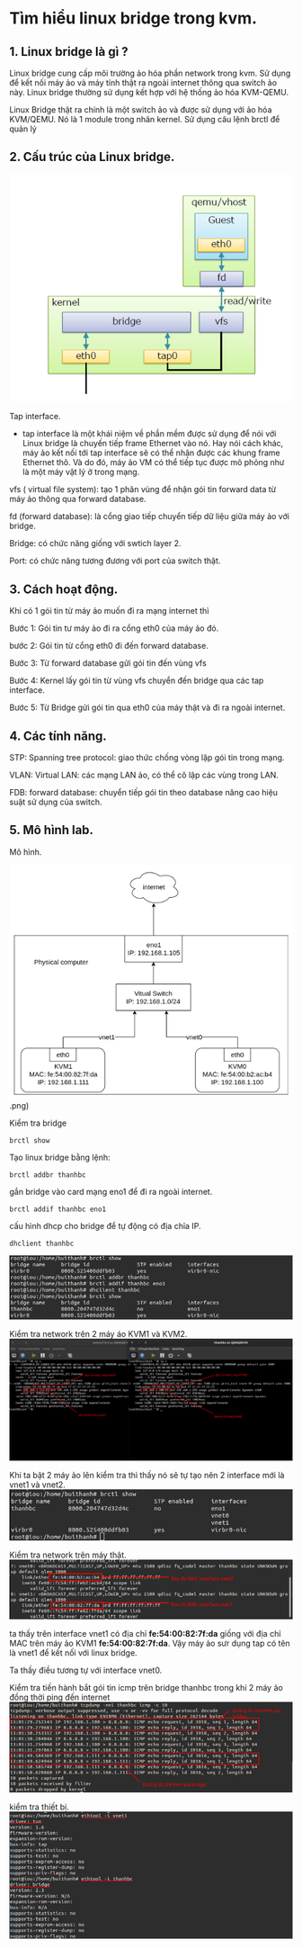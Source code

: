 # Tìm hiểu linux bridge trong kvm.

## 1. Linux bridge là gì ?

Linux bridge cung cấp môi trường ảo hóa phần network trong kvm. Sử dụng để kết nối máy ảo và máy tính thật ra ngoài internet thông qua switch ảo này. Linux bridge thường sử dụng kết hợp với hệ thống ảo hóa KVM-QEMU.


Linux Bridge thật ra chính là một switch ảo và được sử dụng với ảo hóa KVM/QEMU. Nó là 1 module trong nhân kernel. Sử dụng câu lệnh brctl để quản lý

## 2. Cấu trúc của Linux bridge.

![](anhkvm/anh4.png)

Tap interface.
- tap interface là một khái niệm về phần mềm được sử dụng để nói với Linux bridge là chuyến tiếp frame Ethernet vào nó. Hay nói cách khác, máy ảo kết nối tới tap interface sẽ có thể nhận được các khung frame Ethernet thô. Và do đó, máy ảo VM có thể tiếp tục được mô phỏng như là một máy vật lý ở trong mạng.

vfs ( virtual file system): tạo 1 phân vùng để nhận gói tin forward data từ máy ảo  thông qua forward database.

fd (forward database): là cổng giao tiếp chuyển tiếp dữ liệu giữa máy ảo với bridge. 

Bridge: có chức năng giống với swtich layer 2.

Port: có chức năng tương đương với port của switch thật.

## 3. Cách hoạt động.


Khi có 1 gói tin từ máy ảo muốn đi ra mạng internet thì

Bước 1: Gói tin tư máy ảo đi ra cổng eth0 của máy ảo đó.

bước 2: Gói tin từ cổng eth0 đi đến forward database.

Bước 3: Từ forward database gửi gói tin đến vùng vfs

Bước 4: Kernel lấy gói tin từ vùng vfs chuyển đến bridge qua các tap interface.

Bước 5: Từ Bridge gửi gói tin qua eth0 của máy thật và đi ra ngoài internet.

## 4. Các tính năng.
STP: Spanning tree protocol: giao thức chống vòng lặp gói tin trong mạng.

VLAN: Virtual LAN: các mạng LAN ảo, có thể cô lập các vùng trong LAN.

FDB: forward database: chuyển tiếp gói tin theo database nâng cao hiệu suật sử dụng của switch.

## 5. Mô hình lab.

Mô hình.

![](anhkvm/anh12.png).png)

Kiểm tra bridge 
```
brctl show
```

Tạo linux bridge bằng lệnh:
```
brctl addbr thanhbc
```
gắn bridge vào card mạng eno1 để đi ra ngoài internet.

```
brctl addif thanhbc eno1
```

cấu hình dhcp cho bridge để tự động có địa chỉa IP.
```
dhclient thanhbc
```
![](bridge/anh3.png)




Kiểm tra network trên 2 máy áo KVM1 và KVM2.
![](bridge/anh7.png)


Khi ta bật 2 máy ảo lên kiểm tra thì thấy nó sẽ tự tạo nên 2 interface mới là vnet1 và vnet2.
![](bridge/anh6.png)

Kiểm tra network trên máy thật.
![](bridge/anh5.png)

ta thấy trên interface vnet1 có địa chỉ **fe:54:00:82:7f:da**
giống với địa chỉ MAC trên máy ảo KVM1 **fe:54:00:82:7f:da**. Vậy máy ảo sưr dụng tap có tên là vnet1 để kết nối với linux bridge.

Ta thầy điều tương tự với interface vnet0.

Kiểm tra tiến hành bắt gói tin icmp trên bridge thanhbc trong khi 2 máy ảo đồng thời ping  đến internet
![](bridge/anh8.png)


kiểm tra thiết bị.
![](bridge/anh9.png)

